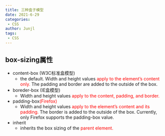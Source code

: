 ```yaml
---
title: 三种盒子模型
date: 2021-6-29
categories:
 - CSS
author: Junjl
tags:
 - CSS
---
```


## box-sizing属性
* content-box (W3C标准盒模型)
  - the default. Width and height values <font color="red">apply to the element’s content only.</font> The padding and border are added to the outside of the box.
* boreder-box (IE盒模型)
  - Width and height values <font color="red">apply to the content, padding, and border.</font> 
* padding-box<font color="red">(Firefox)</font> 
  - Width and height values <font color="red">apply to the element’s content and its padding.</font>  The border is added to the outside of the box. Currently, only Firefox supports the padding-box value.
* inherit 
  - inherits the box sizing of the <font color="red">parent element.</font>

